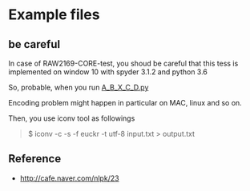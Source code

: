 # Example files

## be careful

  In case of RAW2169-CORE-test, you shoud be careful that this tess is implemented on window 10 with spyder 3.1.2 and python 3.6
  
  So, probable, when you run [A_B_X_C_D.py](https://github.com/hyunyoung2/Recommending_System/blob/master/Python/3.6/A_B_X_C_D.py)
  
  Encoding problem might happen in particular on MAC, linux and so on.
  
  Then, you use iconv tool as followings
  
  > $ iconv -c -s -f euckr -t utf-8 input.txt > output.txt
  
## Reference
 
  - http://cafe.naver.com/nlpk/23
  
